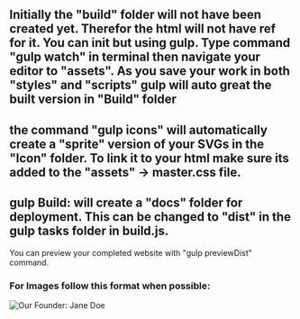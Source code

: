 
<!-- ################################################# Notes on How to Start -->
Initially the "build" folder will not have been created yet.
Therefor the html will not have ref for it.
You can init but using gulp. Type command "gulp watch" in terminal
then navigate your editor to "assets". As you save your
work in both "styles" and "scripts" gulp will auto great
the built version in "Build" folder
--------------------------------------------------------------------------------
the command "gulp icons" will automatically create a "sprite" version of your
SVGs in the "Icon" folder. To link it to your html make sure its added to
the "assets" -> master.css file.
--------------------------------------------------------------------------------
gulp Build: will create a "docs" folder for deployment.
This can be changed to "dist" in the gulp tasks folder in build.js.
--------------------------------------------------------------------------------
You can preview your completed website with "gulp previewDist" command.





<!-- ######################################################### PERSONAL NOTES-->

### For Images follow this format when possible:

<picture>

  <source sizes="404px" data-srcset="assets/images/our-start.jpg 404w,
  assets/images/our-start-hi-dpi.jpg 808w" media="(min-width: 1020px)">


  <img class="lazyload" data-srcset="assets/images/our-start-landscape.jpg 800w,
  assets/images/our-start-landscape-hi-dpi.jpg 1600w" alt="Our Founder: Jane Doe">

</picture>
<!-- ##################################################### PERSONAL NOTES-- END>
